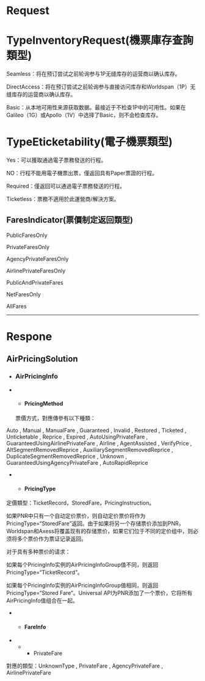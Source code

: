 # Request

# **TypeInventoryRequest\(機票庫存查詢類型\)**

Seamless：将在预订尝试之前轮询参与1P无缝库存的运营商以确认库存。

DirectAccess：将在预订尝试之前轮询参与直接访问库存和Worldspan（1P）无缝库存的运营商以确认库存。

Basic：从本地可用性来源获取数据。最接近于不检查1P中的可用性。如果在Galileo（1G）或Apollo（1V）中选择了Basic，则不会检查库存。

# TypeEticketability\(電子機票類型\)

Yes：可以獲取通過電子票務發送的行程。

NO：行程不能用電子機票出票，僅返回具有Paper票證的行程。

Required：僅返回可以通過電子票務發送的行程。

Ticketless：票務不適用於此運營商/解決方案。

## FaresIndicator\(票價制定返回類型\)

PublicFaresOnly

PrivateFaresOnly

AgencyPrivateFaresOnly

AirlinePrivateFaresOnly

PublicAndPrivateFares

NetFaresOnly

AllFares

---

# Respone

## AirPricingSolution

* ### AirPricingInfo
* * #### PricingMethod

  票價方式，對應傳參有以下種類：

Auto , Manual , ManualFare , Guaranteed , Invalid , Restored , Ticketed , Unticketable , Reprice , Expired ,   AutoUsingPrivateFare , GuaranteedUsingAirlinePrivateFare , Airline , AgentAssisted , VerifyPrice , AltSegmentRemovedReprice , AuxiliarySegmentRemovedReprice , DuplicateSegmentRemovedReprice , Unknown , GuaranteedUsingAgencyPrivateFare , AutoRapidReprice

* * #### PricingType

定價類型：TicketRecord，StoredFare，PricingInstruction。

如果PNR中只有一个自动定价票价，则自动定价票价将作为PricingType=“StoredFare”返回。由于如果将另一个存储票价添加到PNR，Worldspan和Axess将覆盖现有的存储票价，如果它们位于不同的定价组中，则必须将多个票价作为票证记录返回。

对于具有多种票价的请求：

如果每个PricingInfo实例的AirPricingInfoGroup值不同，则返回PricingType=“TicketRecord”。

如果每个PricingInfo实例的AirPricingInfoGroup值相同，则返回PricingType=“Stored Fare”。Universal API为PNR添加了一个票价，它将所有AirPricingInfo值组合在一起。

* * #### FareInfo
* * * PrivateFare

對應的類型：UnknownType , PrivateFare , AgencyPrivateFare , AirlinePrivateFare

